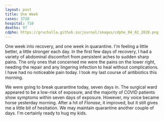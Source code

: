```yaml
---
layout: post
title: One Week
cases: 3728
hospital: 710
deaths: 97
cdphe: https://gruchalla.github.io/journal/images/cdphe_04_02_2020.png
---
```


One week into recovery, and one week in quarantine. I'm feeling a little better, a little stronger each day. In the first few days of recovery, I had a variety of abdominal discomfort from persistent aches to sudden sharp pains. The only ones that concerned me were the pains on the lower right, needing the repair and any lingering infection to heal without complications. I have had no noticeable pain today. I took my last course of antibiotics this morning. 

We were going to break quarantine today, seven days in. The surgical ward appeared to be a low-risk of exposure, and the majority of COVID patients show symptoms within seven days of exposure. However, my voice became horse yesterday morning. After a hit of _Flonase_, it improved, but it still gives me a little bit of hesitation. We may maintain quarantine another couple of days. I'm certainly ready to hug my kids. 


